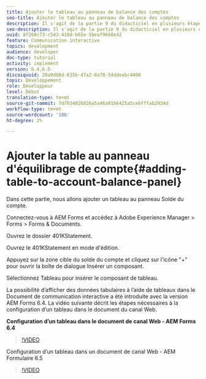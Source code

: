 ```yaml
---
title: Ajouter le tableau au panneau de balance des comptes
seo-title: Ajouter le tableau au panneau de balance des comptes
description: Il s'agit de la partie 9 du didacticiel en plusieurs étapes pour créer votre premier document de communication interactif.Dans cette partie, nous allons ajouter un tableau au panneau Solde du compte.
seo-description: Il s'agit de la partie 9 du didacticiel en plusieurs étapes pour créer votre premier document de communication interactif.Dans cette partie, nous allons ajouter un tableau au panneau Solde du compte.
uuid: 8f268c73-c543-418d-b65e-5beaf9660e42
feature: Communication interactive
topics: development
audience: developer
doc-type: tutorial
activity: implement
version: 6.4,6.5
discoiquuid: 28a9d88d-635b-47a2-8a78-54ddeabc4406
topic: Développement
role: Développeur
level: Début
translation-type: tm+mt
source-git-commit: 7d7034026826a5a46a91b6425a5cebfffab2934d
workflow-type: tm+mt
source-wordcount: '186'
ht-degree: 2%

---
```



# Ajouter la table au panneau d&#39;équilibrage de compte{#adding-table-to-account-balance-panel}

Dans cette partie, nous allons ajouter un tableau au panneau Solde du compte.

Connectez-vous à AEM Forms et accédez à Adobe Experience Manager > Forms > Forms &amp; Documents.

Ouvrez le dossier 401KStatement.

Ouvrez le 401KStatement en mode d&#39;édition.

Appuyez sur la zone cible du solde du compte et cliquez sur l&#39;icône &quot;+&quot; pour ouvrir la boîte de dialogue Insérer un composant.

Sélectionnez Tableau pour insérer le composant de tableau.

La possibilité d’afficher des données tabulaires à l’aide de tableaux dans le Document de communication interactive a été introduite avec la version AEM Forms 6.4. La vidéo suivante décrit les étapes nécessaires à la configuration d’un tableau dans le document du canal Web.

**Configuration d’un tableau dans le document de canal Web - AEM Forms 6.4**

>[!VIDEO](https://video.tv.adobe.com/v/22360/?quality=9&learn=on)

Configuration d’un tableau dans un document de canal Web - AEM Formulaire 6.5

>[!VIDEO](https://video.tv.adobe.com/v/27847?quality=9&learn=on)


